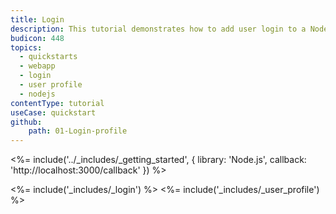 ```yaml
---
title: Login
description: This tutorial demonstrates how to add user login to a Node.js and Express application.
budicon: 448
topics:
  - quickstarts
  - webapp
  - login
  - user profile
  - nodejs
contentType: tutorial
useCase: quickstart
github:
    path: 01-Login-profile
---
```

<%= include('../_includes/_getting_started', { library: 'Node.js', callback: 'http://localhost:3000/callback' }) %>

<%= include('_includes/_login') %>
<%= include('_includes/_user_profile') %>
